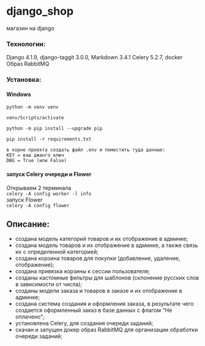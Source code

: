 # django_shop
магазин на django

### Технологии: 
Django 4.1.9, django-taggit 3.0.0, Markdown 3.4.1
Celery 5.2.7, docker Образ RabbitMQ


### Установка: 
#### Windows
`python -m venv venv`

`venv/Scripts/activate`

`python -m pip install --upgrade pip`

`pip install -r requirements.txt`

`в корне проекта создать файл .env и поместить туда данные:`  
`KEY = ваш джанго ключ`  
`DBG = True (или False)` 

#### запуск Celery очереди и Flower
Открываем 2 терминала  
`celery -A config worker -l info`  
запуск Flower  
`celery -A config flower`  

## Описание: 
- создана модель категорий товаров и их отображение в админке;  
- создана модель товаров и их отображение в админке, а также связь их с 
определенной категорией;  
- создана корзина товаров для покупки (добавление, удаление, отображение);  
- создана привязка корзины к сессии пользователя;  
- созданы кастомные фильтры для шаблонов (склонение русских слов в зависимости 
от числа);  
- созданы модели заказа и товаров в заказе и их отображение в админке;  
- создана система создания и оформления заказа, в результате чего создается 
оформленный заказ в базе данных с флагом "Не оплачено";  
- установлена Celery, для создания очереди заданий;  
- скачан и запущен докер образ RabbitMQ для организации обработки очереди заданий;  